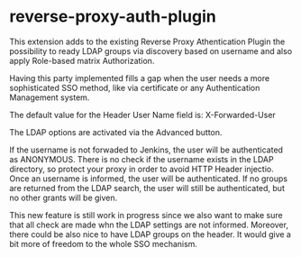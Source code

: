 reverse-proxy-auth-plugin
=========================

This extension adds to the existing Reverse Proxy Athentication Plugin the possibility to ready LDAP groups via discovery based on username and also apply Role-based matrix Authorization.

Having this party implemented fills a gap when the user needs a more sophisticated SSO method, like via certificate or any Authentication Management system.

The default value for the Header User Name field is: X-Forwarded-User

The LDAP options are activated via the Advanced button.

If the username is not forwaded to Jenkins, the user will be authenticated as ANONYMOUS. There is no check if the username exists in the LDAP directory, so protect your proxy in order to avoid HTTP Header injectio. Once an username is informed, the user will be authenticated. If no groups are returned from the LDAP search, the user will still be authenticated, but no other grants will be given.

This new feature is still work in progress since we also want to make sure that all check are made whn the LDAP settings are not informed. Moreover, there could be also nice to have LDAP groups on the header. It would give a bit more of freedom to the whole SSO mechanism.
